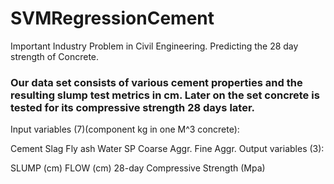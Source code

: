 # SVMRegressionCement
Important Industry Problem in Civil Engineering. Predicting the 28 day strength of Concrete.

### Our data set consists of various cement properties and the resulting slump test metrics in cm. Later on the set concrete is tested for its compressive strength 28 days later.

Input variables (7)(component kg in one M^3 concrete):

Cement
Slag
Fly ash
Water
SP
Coarse Aggr.
Fine Aggr.
Output variables (3):

SLUMP (cm)
FLOW (cm)
28-day Compressive Strength (Mpa)
